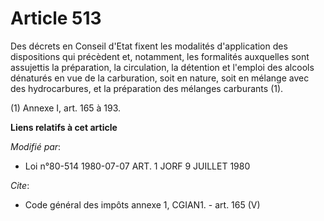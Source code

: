 # Article 513

Des décrets en Conseil d'Etat fixent les modalités d'application des dispositions qui précèdent et, notamment, les formalités
auxquelles sont assujettis la préparation, la circulation, la détention et l'emploi des alcools dénaturés en vue de la
carburation, soit en nature, soit en mélange avec des hydrocarbures, et la préparation des mélanges carburants (1). 

(1) Annexe I, art. 165 à 193.

**Liens relatifs à cet article**

_Modifié par_:

  - Loi n°80-514 1980-07-07 ART. 1 JORF 9 JUILLET 1980

_Cite_:

  - Code général des impôts annexe 1, CGIAN1. - art. 165 (V)
